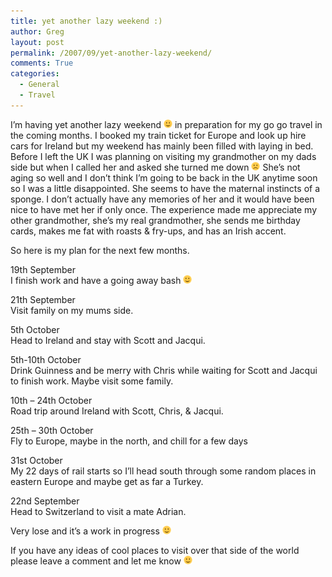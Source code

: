 ```yaml
---
title: yet another lazy weekend :)
author: Greg
layout: post
permalink: /2007/09/yet-another-lazy-weekend/
comments: True
categories:
  - General
  - Travel
---
```

I&#8217;m having yet another lazy weekend <img src="/wp-content/smilies/simple-smile.png" alt=":)" class="wp-smiley" style="height: 1em; max-height: 1em;" /> in preparation for my go go travel in the coming months. I booked my train ticket for Europe and look up hire cars for Ireland but my weekend has mainly been filled with laying in bed. Before I left the UK I was planning on visiting my grandmother on my dads side but when I called her and asked she turned me down <img src="/wp-content/smilies/frownie.png" alt=":(" class="wp-smiley" style="height: 1em; max-height: 1em;" /> She&#8217;s not aging so well and I don&#8217;t think I&#8217;m going to be back in the UK anytime soon so I was a little disappointed. She seems to have the maternal instincts of a sponge. I don&#8217;t actually have any memories of her and it would have been nice to have met her if only once. The experience made me appreciate my other grandmother, she&#8217;s my real grandmother, she sends me birthday cards, makes me fat with roasts & fry-ups, and has an Irish accent.

So here is my plan for the next few months.

19th September  
I finish work and have a going away bash <img src="/wp-content/smilies/simple-smile.png" alt=":)" class="wp-smiley" style="height: 1em; max-height: 1em;" />

21th September  
Visit family on my mums side.

5th October  
Head to Ireland and stay with Scott and Jacqui.

5th-10th October  
Drink Guinness and be merry with Chris while waiting for Scott and Jacqui to finish work. Maybe visit some family.

10th &#8211; 24th October  
Road trip around Ireland with Scott, Chris, & Jacqui.

25th &#8211; 30th October  
Fly to Europe, maybe in the north, and chill for a few days

31st October  
My 22 days of rail starts so I&#8217;ll head south through some random places in eastern Europe and maybe get as far a Turkey.

22nd September  
Head to Switzerland to visit a mate Adrian.

Very lose and it&#8217;s a work in progress <img src="/wp-content/smilies/simple-smile.png" alt=":)" class="wp-smiley" style="height: 1em; max-height: 1em;" />

If you have any ideas of cool places to visit over that side of the world please leave a comment and let me know <img src="/wp-content/smilies/simple-smile.png" alt=":)" class="wp-smiley" style="height: 1em; max-height: 1em;" />